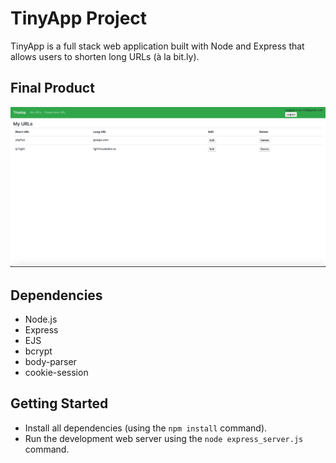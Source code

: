 # TinyApp Project

TinyApp is a full stack web application built with Node and Express that allows users to shorten long URLs (à la bit.ly).

## Final Product

!["screenshot of URL Page](https://github.com/kyoo95/tinyapp/blob/master/docs/urls-page.png?raw=true)

## Dependencies

- Node.js
- Express
- EJS
- bcrypt
- body-parser
- cookie-session

## Getting Started

- Install all dependencies (using the `npm install` command).
- Run the development web server using the `node express_server.js` command.
